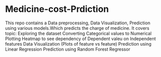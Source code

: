 # Medicine-cost-Prdiction
This repo contains a Data preprocessing, Data Visualization, Prediction using various models.Which predicts the charge of medicine.
It covers topic:
	Exploring the dataset
	Converting Categorical values to Numerical
	Plotting Heatmap to see dependency of Dependent valeu on Independent features
	Data Visualization (Plots of feature vs feature)
	Prediction using Linear Regression
	Prediction using Random Forest Regressor
